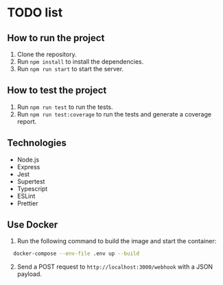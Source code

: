 # TODO list

## How to run the project

1. Clone the repository.
2. Run `npm install` to install the dependencies.
3. Run `npm run start` to start the server.

## How to test the project

1. Run `npm run test` to run the tests.
2. Run `npm run test:coverage` to run the tests and generate a coverage report.

## Technologies

- Node.js
- Express
- Jest
- Supertest
- Typescript
- ESLint
- Prettier

## Use Docker

1. Run the following command to build the image and start the container:

  ```bash
    docker-compose --env-file .env up --build
  ```

2. Send a POST request to `http://localhost:3000/webhook` with a JSON payload.
